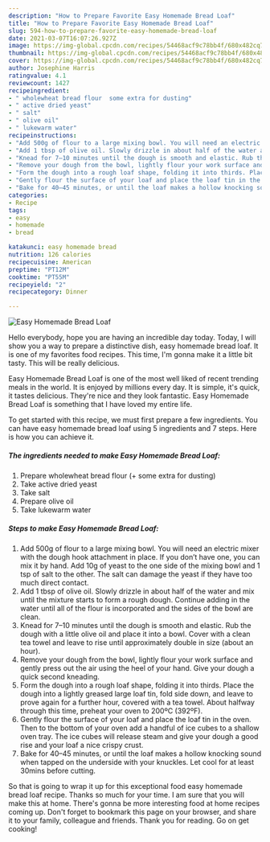 ```yaml
---
description: "How to Prepare Favorite Easy Homemade Bread Loaf"
title: "How to Prepare Favorite Easy Homemade Bread Loaf"
slug: 594-how-to-prepare-favorite-easy-homemade-bread-loaf
date: 2021-03-07T16:07:26.927Z
image: https://img-global.cpcdn.com/recipes/54468acf9c78bb4f/680x482cq70/easy-homemade-bread-loaf-recipe-main-photo.jpg
thumbnail: https://img-global.cpcdn.com/recipes/54468acf9c78bb4f/680x482cq70/easy-homemade-bread-loaf-recipe-main-photo.jpg
cover: https://img-global.cpcdn.com/recipes/54468acf9c78bb4f/680x482cq70/easy-homemade-bread-loaf-recipe-main-photo.jpg
author: Josephine Harris
ratingvalue: 4.1
reviewcount: 1427
recipeingredient:
- " wholewheat bread flour  some extra for dusting"
- " active dried yeast"
- " salt"
- " olive oil"
- " lukewarm water"
recipeinstructions:
- "Add 500g of flour to a large mixing bowl. You will need an electric mixer with the dough hook attachment in place. If you don’t have one, you can mix it by hand. Add 10g of yeast to the one side of the mixing bowl and 1 tsp of salt to the other. The salt can damage the yeast if they have too much direct contact."
- "Add 1 tbsp of olive oil. Slowly drizzle in about half of the water and mix until the mixture starts to form a rough dough. Continue adding in the water until all of the flour is incorporated and the sides of the bowl are clean."
- "Knead for 7–10 minutes until the dough is smooth and elastic. Rub the dough with a little olive oil and place it into a bowl. Cover with a clean tea towel and leave to rise until approximately double in size (about an hour)."
- "Remove your dough from the bowl, lightly flour your work surface and gently press out the air using the heel of your hand. Give your dough a quick second kneading."
- "Form the dough into a rough loaf shape, folding it into thirds. Place the dough into a lightly greased large loaf tin, fold side down, and leave to prove again for a further hour, covered with a tea towel. About halfway through this time, preheat your oven to 200ºC (392ºF)."
- "Gently flour the surface of your loaf and place the loaf tin in the oven. Then to the bottom of your oven add a handful of ice cubes to a shallow oven tray. The ice cubes will release steam and give your dough a good rise and your loaf a nice crispy crust."
- "Bake for 40–45 minutes, or until the loaf makes a hollow knocking sound when tapped on the underside with your knuckles. Let cool for at least 30mins before cutting."
categories:
- Recipe
tags:
- easy
- homemade
- bread

katakunci: easy homemade bread 
nutrition: 126 calories
recipecuisine: American
preptime: "PT12M"
cooktime: "PT55M"
recipeyield: "2"
recipecategory: Dinner

---
```



![Easy Homemade Bread Loaf](https://img-global.cpcdn.com/recipes/54468acf9c78bb4f/680x482cq70/easy-homemade-bread-loaf-recipe-main-photo.jpg)

Hello everybody, hope you are having an incredible day today. Today, I will show you a way to prepare a distinctive dish, easy homemade bread loaf. It is one of my favorites food recipes. This time, I'm gonna make it a little bit tasty. This will be really delicious.



Easy Homemade Bread Loaf is one of the most well liked of recent trending meals in the world. It is enjoyed by millions every day. It is simple, it's quick, it tastes delicious. They're nice and they look fantastic. Easy Homemade Bread Loaf is something that I have loved my entire life.


To get started with this recipe, we must first prepare a few ingredients. You can have easy homemade bread loaf using 5 ingredients and 7 steps. Here is how you can achieve it.

<!--inarticleads1-->

##### The ingredients needed to make Easy Homemade Bread Loaf:

1. Prepare  wholewheat bread flour (+ some extra for dusting)
1. Take  active dried yeast
1. Take  salt
1. Prepare  olive oil
1. Take  lukewarm water




<!--inarticleads2-->

##### Steps to make Easy Homemade Bread Loaf:

1. Add 500g of flour to a large mixing bowl. You will need an electric mixer with the dough hook attachment in place. If you don’t have one, you can mix it by hand. Add 10g of yeast to the one side of the mixing bowl and 1 tsp of salt to the other. The salt can damage the yeast if they have too much direct contact.
1. Add 1 tbsp of olive oil. Slowly drizzle in about half of the water and mix until the mixture starts to form a rough dough. Continue adding in the water until all of the flour is incorporated and the sides of the bowl are clean.
1. Knead for 7–10 minutes until the dough is smooth and elastic. Rub the dough with a little olive oil and place it into a bowl. Cover with a clean tea towel and leave to rise until approximately double in size (about an hour).
1. Remove your dough from the bowl, lightly flour your work surface and gently press out the air using the heel of your hand. Give your dough a quick second kneading.
1. Form the dough into a rough loaf shape, folding it into thirds. Place the dough into a lightly greased large loaf tin, fold side down, and leave to prove again for a further hour, covered with a tea towel. About halfway through this time, preheat your oven to 200ºC (392ºF).
1. Gently flour the surface of your loaf and place the loaf tin in the oven. Then to the bottom of your oven add a handful of ice cubes to a shallow oven tray. The ice cubes will release steam and give your dough a good rise and your loaf a nice crispy crust.
1. Bake for 40–45 minutes, or until the loaf makes a hollow knocking sound when tapped on the underside with your knuckles. Let cool for at least 30mins before cutting.




So that is going to wrap it up for this exceptional food easy homemade bread loaf recipe. Thanks so much for your time. I am sure that you will make this at home. There's gonna be more interesting food at home recipes coming up. Don't forget to bookmark this page on your browser, and share it to your family, colleague and friends. Thank you for reading. Go on get cooking!
